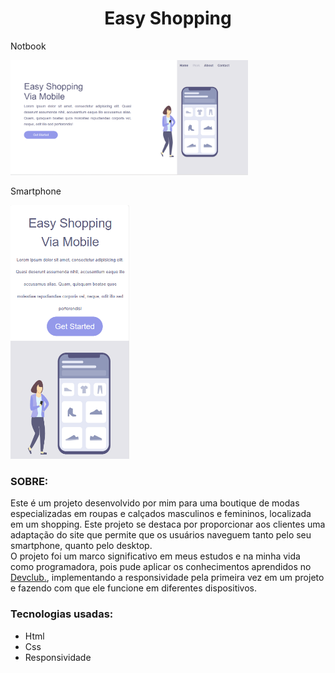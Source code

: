 <h1 align="Center"> Easy Shopping  </h1>


Notbook

<img src="./src/notbook.png" width="380" > 
<br>

Smartphone

<img src="./src/smartphone.png " width=190px>

<h3>SOBRE:</h3>

Este é um projeto desenvolvido por mim para uma boutique de modas especializadas em roupas e calçados masculinos e femininos, localizada em um shopping. Este projeto se destaca por proporcionar aos clientes uma adaptação do site que permite que os usuários naveguem tanto pelo seu smartphone, quanto pelo desktop. 
<br>
O projeto foi um marco significativo em meus estudos e na minha vida como programadora, pois pude aplicar os conhecimentos aprendidos no <a href="https://rodolfomori.com.br/devclub/" target="_blanck">Devclub.</a>, implementando a responsividade pela primeira vez em um projeto e fazendo com que ele funcione em diferentes dispositivos.


### Tecnologias usadas:

- Html
- Css
- Responsividade

